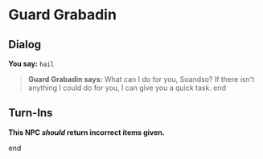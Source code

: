 # Guard Grabadin


## Dialog

**You say:** `hail`



>**Guard Grabadin says:** What can I do for you, Soandso? If there isn't anything I could do for you, I can give you a quick task.
end



## Turn-Ins



**This NPC *should* return incorrect items given.**

end